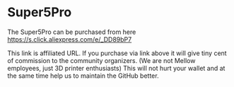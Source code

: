 # Super5Pro

The Super5Pro can be purchased from here https://s.click.aliexpress.com/e/_DD89bP7

This link is affiliated URL. If you purchase via link above it will give tiny cent of commission to the community organizers. (We are not Mellow employees, just 3D printer enthusiasts) This will not hurt your wallet and at the same time help us to maintain the GitHub better.
